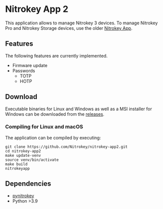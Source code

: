 # Nitrokey App 2

This application allows to manage Nitrokey 3 devices. To manage Nitrokey Pro and Nitrokey Storage devices, use the older [Nitrokey App](https://github.com/Nitrokey/nitrokey-app).

## Features

The following features are currently implemented.

- Firmware update
- Passwords
    - TOTP
    - HOTP

## Download

Executable binaries for Linux and Windows as well as a MSI installer for Windows can be downloaded from the [releases](https://github.com/Nitrokey/nitrokey-app2/releases).

### Compiling for Linux and macOS

The application can be compiled by executing:

```
git clone https://github.com/Nitrokey/nitrokey-app2.git
cd nitrokey-app2
make update-venv
source venv/bin/activate
make build
nitrokeyapp
```

## Dependencies

* [pynitrokey ](https://github.com/Nitrokey/pynitrokey)
* Python >3.9

